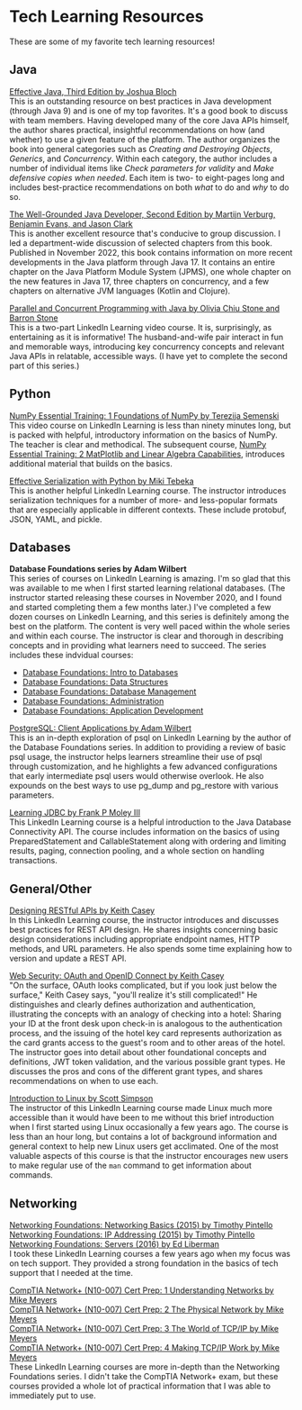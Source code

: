 # Tech Learning Resources
These are some of my favorite tech learning resources!

## Java
[Effective Java, Third Edition by Joshua Bloch](https://learning.oreilly.com/library/view/-/9780134686097/)   
This is an outstanding resource on best practices in Java development (through Java 9) and is one of my top favorites. It's a good book to discuss with team members. Having developed many of the core Java APIs himself, the author shares practical, insightful recommendations on how (and whether) to use a given feature of the platform. The author organizes the book into general categories such as _Creating and Destroying Objects_, _Generics_, and _Concurrency_. Within each category, the author includes a number of individual items like _Check parameters for validity_ and _Make defensive copies when needed_. Each item is two- to eight-pages long and includes best-practice recommendations on both _what_ to do and _why_ to do so.   

[The Well-Grounded Java Developer, Second Edition by Martijn Verburg, Benjamin Evans, and Jason Clark](https://learning.oreilly.com/library/view/the-well-grounded-java/9781617298875/)   
This is another excellent resource that's conducive to group discussion. I led a department-wide discussion of selected chapters from this book. Published in November 2022, this book contains information on more recent developments in the Java platform through Java 17. It contains an entire chapter on the Java Platform Module System (JPMS), one whole chapter on the new features in Java 17, three chapters on concurrency, and a few chapters on alternative JVM languages (Kotlin and Clojure).

[Parallel and Concurrent Programming with Java by Olivia Chiu Stone and Barron Stone](https://www.linkedin.com/learning/parallel-and-concurrent-programming-with-java-1)   
This is a two-part LinkedIn Learning video course. It is, surprisingly, as entertaining as it is informative! The husband-and-wife pair interact in fun and memorable ways, introducing key concurrency concepts and relevant Java APIs in relatable, accessible ways. (I have yet to complete the second part of this series.)

## Python
[NumPy Essential Training: 1 Foundations of NumPy by Terezija Semenski](https://www.linkedin.com/learning/numpy-essential-training-1-foundations-of-numpy)   
This video course on LinkedIn Learning is less than ninety minutes long, but is packed with helpful, introductory information on the basics of NumPy. The teacher is clear and methodical. The subsequent course, [NumPy Essential Training: 2 MatPlotlib and Linear Algebra Capabilities](https://www.linkedin.com/learning/numpy-essential-training-2-matplotlib-and-linear-algebra-capabilities), introduces additional material that builds on the basics.

[Effective Serialization with Python by Miki Tebeka](https://www.linkedin.com/learning/effective-serialization-with-python)   
This is another helpful LinkedIn Learning course. The instructor introduces serialization techniques for a number of more- and less-popular formats that are especially applicable in different contexts. These include protobuf, JSON, YAML, and pickle.   

## Databases
**Database Foundations series by Adam Wilbert**   
This series of courses on LinkedIn Learning is amazing. I'm so glad that this was available to me when I first started learning relational databases. (The instructor started releasing these courses in November 2020, and I found and started completing them a few months later.) I've completed a few dozen courses on LinkedIn Learning, and this series is definitely among the best on the platform. The content is very well paced within the whole series and within each course. The instructor is clear and thorough in describing concepts and in providing what learners need to succeed. The series includes these indvidual courses:
- [Database Foundations: Intro to Databases](https://www.linkedin.com/learning/database-foundations-intro-to-databases)
- [Database Foundations: Data Structures](https://www.linkedin.com/learning/database-foundations-data-structures)
- [Database Foundations: Database Management](https://www.linkedin.com/learning/database-foundations-database-management)
- [Database Foundations: Administration](https://www.linkedin.com/learning/database-foundations-administration-8375189)
- [Database Foundations: Application Development](https://www.linkedin.com/learning/database-foundations-application-development)   

[PostgreSQL: Client Applications by Adam Wilbert](https://www.linkedin.com/learning/postgresql-client-applications/work-with-postgresql-on-the-command-line)   
This is an in-depth exploration of psql on LinkedIn Learning by the author of the Database Foundations series. In addition to providing a review of basic psql usage, the instructor helps learners streamline their use of psql through customization, and he highlights a few advanced configurations that early intermediate psql users would otherwise overlook. He also expounds on the best ways to use pg_dump and pg_restore with various parameters.

[Learning JDBC by Frank P Moley III](https://www.linkedin.com/learning/learning-jdbc)   
This LinkedIn Learning course is a helpful introduction to the Java Database Connectivity API. The course includes information on the basics of using PreparedStatement and CallableStatement along with ordering and limiting results, paging, connection pooling, and a whole section on handling transactions.

## General/Other
[Designing RESTful APIs by Keith Casey](https://www.linkedin.com/learning/designing-restful-apis)   
In this LinkedIn Learning course, the instructor introduces and discusses best practices for REST API design. He shares insights concerning basic design considerations including appropriate endpoint names, HTTP methods, and URL parameters. He also spends some time explaining how to version and update a REST API.   

[Web Security: OAuth and OpenID Connect by Keith Casey](https://www.linkedin.com/learning/web-security-oauth-and-openid-connect-2)   
"On the surface, OAuth looks complicated, but if you look just below the surface," Keith Casey says, "you'll realize it's still complicated!" He distinguishes and clearly defines authorization and authentication, illustrating the concepts with an analogy of checking into a hotel: Sharing your ID at the front desk upon check-in is analogous to the authentication process, and the issuing of the hotel key card represents authorization as the card grants access to the guest's room and to other areas of the hotel. The instructor goes into detail about other foundational concepts and definitions, JWT token validation, and the various possible grant types. He discusses the pros and cons of the different grant types, and shares recommendations on when to use each.   

[Introduction to Linux by Scott Simpson](https://www.linkedin.com/learning/introduction-to-linux)   
The instructor of this LinkedIn Learning course made Linux much more accessible than it would have been to me without this brief introduction when I first started using Linux occasionally a few years ago. The course is less than an hour long, but contains a lot of background information and general context to help new Linux users get acclimated. One of the most valuable aspects of this course is that the instructor encourages new users to make regular use of the `man` command to get information about commands.

## Networking
[Networking Foundations: Networking Basics (2015) by Timothy Pintello](https://www.linkedin.com/learning/networking-foundations-networking-basics-2015)   
[Networking Foundations: IP Addressing (2015) by Timothy Pintello](https://www.linkedin.com/learning/networking-foundations-ip-addressing-2015)   
[Networking Foundations: Servers (2016) by Ed Liberman](https://www.linkedin.com/learning/networking-foundations-servers-2016)   
I took these LinkedIn Learning courses a few years ago when my focus was on tech support. They provided a strong foundation in the basics of tech support that I needed at the time.   

[CompTIA Network+ (N10-007) Cert Prep: 1 Understanding Networks by Mike Meyers](https://www.linkedin.com/learning/comptia-network-plus-n10-007-cert-prep-1-understanding-networks)   
[CompTIA Network+ (N10-007) Cert Prep: 2 The Physical Network by Mike Meyers](https://www.linkedin.com/learning/comptia-network-plus-n10-007-cert-prep-2-the-physical-network)   
[CompTIA Network+ (N10-007) Cert Prep: 3 The World of TCP/IP by Mike Meyers](https://www.linkedin.com/learning/comptia-network-plus-n10-007-cert-prep-3-the-world-of-tcp-ip)   
[CompTIA Network+ (N10-007) Cert Prep: 4 Making TCP/IP Work by Mike Meyers](https://www.linkedin.com/learning/comptia-network-plus-n10-007-cert-prep-4-making-tcp-ip-work)   
These LinkedIn Learning courses are more in-depth than the Networking Foundations series. I didn't take the CompTIA Network+ exam, but these courses provided a whole lot of practical information that I was able to immediately put to use.
